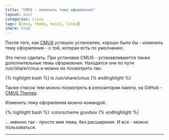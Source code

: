 ```yaml
---
title: "CMUS - изменить тему оформления"
layout: post
categories: Linux
tags: [cmus, theme, music, linux]
share: true
---
```


После того, как [CMUS][1] успешно установлен, хорошо было бы - изменить тему оформления - с той, которая есть по умолчанию.

Это легко сделать. При установке CMUS - устанавливаются также дополнительные темы оформления. Находятся они по пути /usr/share/cmus и можно их посмотреть так:

{% highlight bash %}
ls /usr/share/cmus
{% endhighlight %}

Также список тем можно посмотреть в репозитории пакета, на GitHub - [CMUS Themes](https://github.com/cmus/cmus/tree/master/data).

Изменить тему оформления можно командой:

{% highlight bash %}
:colorscheme gruvbox
{% endhighlight %}

... именно так - просто имя темы, без расширения. И все - можно пользоваться.

***
[1]: https://cmus.github.io/ "Сonsole music player for Unix-like operating systems"
